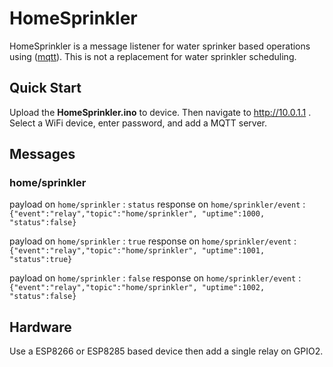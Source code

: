 # HomeSprinkler
HomeSprinkler is a message listener for water sprinker based operations using ([mqtt](https://mqtt.org/)). This is not a replacement for water sprinkler scheduling.

## Quick Start

Upload the **HomeSprinkler.ino** to device.  Then navigate to http://10.0.1.1 .  Select a WiFi device, enter password, and add a MQTT server.

## Messages
### home/sprinkler
payload on `home/sprinkler` : `status`
response on `home/sprinkler/event` : `{"event":"relay","topic":"home/sprinkler", "uptime":1000, "status":false}`

payload on `home/sprinkler` : `true`
response on `home/sprinkler/event` : `{"event":"relay","topic":"home/sprinkler", "uptime":1001, "status":true}`

payload on `home/sprinkler` : `false`
response on `home/sprinkler/event` : `{"event":"relay","topic":"home/sprinkler", "uptime":1002, "status":false}`

## Hardware
Use a ESP8266 or ESP8285 based device then add a single relay on GPIO2.
